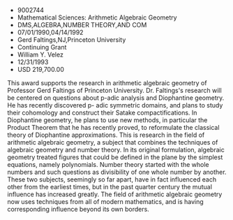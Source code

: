 
* 9002744
* Mathematical Sciences: Arithmetic Algebraic Geometry
* DMS,ALGEBRA,NUMBER THEORY,AND COM
* 07/01/1990,04/14/1992
* Gerd Faltings,NJ,Princeton University
* Continuing Grant
* William Y. Velez
* 12/31/1993
* USD 219,700.00

This award supports the research in arithmetic algebraic geometry of Professor
Gerd Faltings of Princeton University. Dr. Faltings's research will be centered
on questions about p-adic analysis and Diophantine geometry. He has recently
discovered p- adic symmetric domains, and plans to study their cohomology and
construct their Satake compactifications. In Diophantine geometry, he plans to
use new methods, in particular the Product Theorem that he has recently proved,
to reformulate the classical theory of Diophantine approximations. This is
research in the field of arithmetic algebraic geometry, a subject that combines
the techniques of algebraic geometry and number theory. In its original
formulation, algebraic geometry treated figures that could be defined in the
plane by the simplest equations, namely polynomials. Number theory started with
the whole numbers and such questions as divisibility of one whole number by
another. These two subjects, seemingly so far apart, have in fact influenced
each other from the earliest times, but in the past quarter century the mutual
influence has increased greatly. The field of arithmetic algebraic geometry now
uses techniques from all of modern mathematics, and is having corresponding
influence beyond its own borders.
